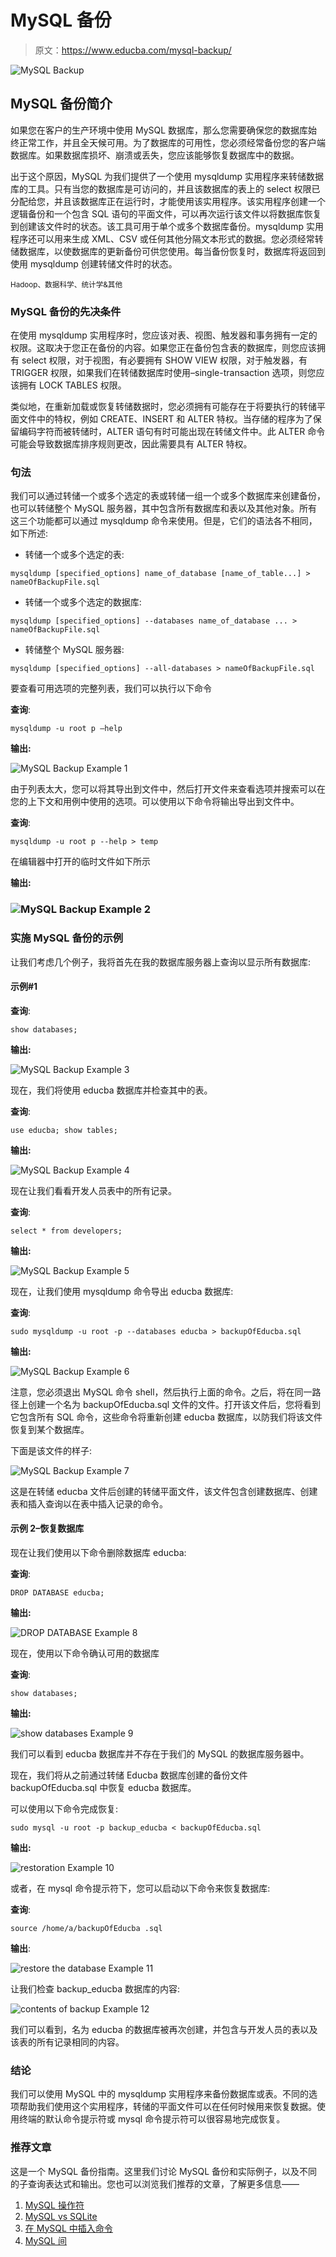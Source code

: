 # MySQL 备份

> 原文：<https://www.educba.com/mysql-backup/>

![MySQL Backup](img/259dceee1cbbe7d43ae5d9f32e16fc3f.png)



## MySQL 备份简介

如果您在客户的生产环境中使用 MySQL 数据库，那么您需要确保您的数据库始终正常工作，并且全天候可用。为了数据库的可用性，您必须经常备份您的客户端数据库。如果数据库损坏、崩溃或丢失，您应该能够恢复数据库中的数据。

出于这个原因，MySQL 为我们提供了一个使用 mysqldump 实用程序来转储数据库的工具。只有当您的数据库是可访问的，并且该数据库的表上的 select 权限已分配给您，并且该数据库正在运行时，才能使用该实用程序。该实用程序创建一个逻辑备份和一个包含 SQL 语句的平面文件，可以再次运行该文件以将数据库恢复到创建该文件时的状态。该工具可用于单个或多个数据库备份。mysqldump 实用程序还可以用来生成 XML、CSV 或任何其他分隔文本形式的数据。您必须经常转储数据库，以使数据库的更新备份可供您使用。每当备份恢复时，数据库将返回到使用 mysqldump 创建转储文件时的状态。

<small>Hadoop、数据科学、统计学&其他</small>

### MySQL 备份的先决条件

在使用 mysqldump 实用程序时，您应该对表、视图、触发器和事务拥有一定的权限。这取决于您正在备份的内容。如果您正在备份包含表的数据库，则您应该拥有 select 权限，对于视图，有必要拥有 SHOW VIEW 权限，对于触发器，有 TRIGGER 权限，如果我们在转储数据库时使用–single-transaction 选项，则您应该拥有 LOCK TABLES 权限。

类似地，在重新加载或恢复转储数据时，您必须拥有可能存在于将要执行的转储平面文件中的特权，例如 CREATE、INSERT 和 ALTER 特权。当存储的程序为了保留编码字符而被转储时，ALTER 语句有时可能出现在转储文件中。此 ALTER 命令可能会导致数据库排序规则更改，因此需要具有 ALTER 特权。

### 句法

我们可以通过转储一个或多个选定的表或转储一组一个或多个数据库来创建备份，也可以转储整个 MySQL 服务器，其中包含所有数据库和表以及其他对象。所有这三个功能都可以通过 mysqldump 命令来使用。但是，它们的语法各不相同，如下所述:

*   转储一个或多个选定的表:

`mysqldump [specified_options] name_of_database [name_of_table...] > nameOfBackupFile.sql`

*   转储一个或多个选定的数据库:

`mysqldump [specified_options] --databases name_of_database ... > nameOfBackupFile.sql`

*   转储整个 MySQL 服务器:

`mysqldump [specified_options] --all-databases > nameOfBackupFile.sql`

要查看可用选项的完整列表，我们可以执行以下命令

**查询**:

`mysqldump -u root p –help`

**输出:**

![MySQL Backup Example 1](img/7122dfecc64f7f932809ee076b7f890d.png)



由于列表太大，您可以将其导出到文件中，然后打开文件来查看选项并搜索可以在您的上下文和用例中使用的选项。可以使用以下命令将输出导出到文件中。

**查询**:

`mysqldump -u root p --help > temp`

在编辑器中打开的临时文件如下所示

**输出:**

### ![MySQL Backup Example 2](img/b02268ab5a17c8b9bb3df39f7b0f3f89.png)



### 实施 MySQL 备份的示例

让我们考虑几个例子，我将首先在我的数据库服务器上查询以显示所有数据库:

#### 示例#1

**查询**:

`show databases;`

**输出:**

![MySQL Backup Example 3](img/a36d08f96ed2ea987f2169d501f3bc23.png)



现在，我们将使用 educba 数据库并检查其中的表。

**查询**:

`use educba;
show tables;`

**输出:**

![MySQL Backup Example 4](img/57b8141f46e93af8cd8cfbbf4f454cc8.png)



现在让我们看看开发人员表中的所有记录。

**查询**:

`select * from developers;`

**输出:**

![MySQL Backup Example 5](img/09ab94d236217644b1643d0f0d7a12c0.png)



现在，让我们使用 mysqldump 命令导出 educba 数据库:

**查询**:

`sudo mysqldump -u root -p --databases educba > backupOfEducba.sql`

**输出:**

![MySQL Backup Example 6](img/1e0ca391dd4b6c88c1070103192787ca.png)



注意，您必须退出 MySQL 命令 shell，然后执行上面的命令。之后，将在同一路径上创建一个名为 backupOfEducba.sql 文件的文件。打开该文件后，您将看到它包含所有 SQL 命令，这些命令将重新创建 educba 数据库，以防我们将该文件恢复到某个数据库。

下面是该文件的样子:

![MySQL Backup Example 7](img/60f61d4906a21232499583b1debf44a2.png)



这是在转储 educba 文件后创建的转储平面文件，该文件包含创建数据库、创建表和插入查询以在表中插入记录的命令。

#### 示例 2–恢复数据库

现在让我们使用以下命令删除数据库 educba:

**查询**:

`DROP DATABASE educba;`

**输出:**

![DROP DATABASE Example 8](img/b2b54e614b14c8772e76ddb884f71cc9.png)



现在，使用以下命令确认可用的数据库

**查询**:

`show databases;`

**输出:**

![show databases Example 9](img/ed14098538fb64248218629867ad60cf.png)



我们可以看到 educba 数据库并不存在于我们的 MySQL 的数据库服务器中。

现在，我们将从之前通过转储 Educba 数据库创建的备份文件 backupOfEducba.sql 中恢复 educba 数据库。

可以使用以下命令完成恢复:

`sudo mysql -u root -p backup_educba < backupOfEducba.sql`

**输出:**

![restoration Example 10](img/4e7cc8922aea6af3ca22a228efc64859.png)



或者，在 mysql 命令提示符下，您可以启动以下命令来恢复数据库:

**查询**:

`source /home/a/backupOfEducba .sql`

**输出**:

![restore the database Example 11](img/1a6233b49ea90b5e1d3337095423dcc3.png)



让我们检查 backup_educba 数据库的内容:

![contents of backup Example 12](img/5a23b318537410759619d1a39030226b.png)



我们可以看到，名为 educba 的数据库被再次创建，并包含与开发人员的表以及该表的所有记录相同的内容。

### 结论

我们可以使用 MySQL 中的 mysqldump 实用程序来备份数据库或表。不同的选项帮助我们使用这个实用程序，转储的平面文件可以在任何时候用来恢复数据。使用终端的默认命令提示符或 mysql 命令提示符可以很容易地完成恢复。

### 推荐文章

这是一个 MySQL 备份指南。这里我们讨论 MySQL 备份和实际例子，以及不同的子查询表达式和输出。您也可以浏览我们推荐的文章，了解更多信息——

1.  [MySQL 操作符](https://www.educba.com/mysql-operators/)
2.  [MySQL vs SQLite](https://www.educba.com/mysql-vs-sqlite/)
3.  [在 MySQL 中插入命令](https://www.educba.com/insert-in-mysql/)
4.  [MySQL 间](https://www.educba.com/mysql-between/)





